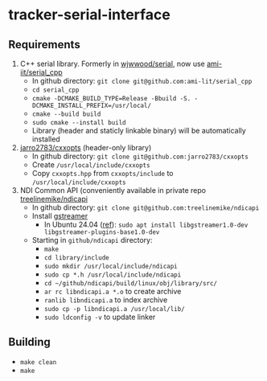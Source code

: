 # tracker-serial-interface
## Requirements
1. C++ serial library. Formerly in [wjwwood/serial](https://github.com/wjwwood/serial), now use [ami-iit/serial_cpp](https://github.com/ami-iit/serial_cpp)
   - In github directory: `git clone git@github.com:ami-lit/serial_cpp`
   - `cd serial_cpp`
   - `cmake -DCMAKE_BUILD_TYPE=Release -Bbuild -S. -DCMAKE_INSTALL_PREFIX=/usr/local/`
   - `cmake --build build`
   - `sudo cmake --install build`
   - Library (header and staticly linkable binary) will be automatically installed 
2. [jarro2783/cxxopts](https://github.com/jarro2783/cxxopts) (header-only library)
   - In github directory: `git clone git@github.com:jarro2783/cxxopts`
   - Create `/usr/local/include/cxxopts`
   - Copy `cxxopts.hpp` from `cxxopts/include` to `/usr/local/include/cxxopts`
3. NDI Common API (conveniently available in private repo [treelinemike/ndicapi](https://github.com/treelinemike/ndicapi)
   - In github directory: `git clone git@github.com:treelinemike/ndicapi`
   - Install [gstreamer](https://gstreamer.freedesktop.org/)
     - In Ubuntu 24.04 ([ref](https://idroot.us/install-gstreamer-ubuntu-24-04/)): `sudo apt install libgstreamer1.0-dev libgstreamer-plugins-base1.0-dev`
   - Starting in `github/ndicapi` directory:
     - `make`
     - `cd library/include`
     - `sudo mkdir /usr/local/include/ndicapi`
     - `sudo cp *.h /usr/local/include/ndicapi`
     - `cd ~/github/ndicapi/build/linux/obj/library/src/`
     - `ar rc libndicapi.a *.o` to create archive
     - `ranlib libndicapi.a` to index archive
     - `sudo cp -p libndicapi.a /usr/local/lib/`
     - `sudo ldconfig -v` to update linker
## Building
   - `make clean`
   - `make`
